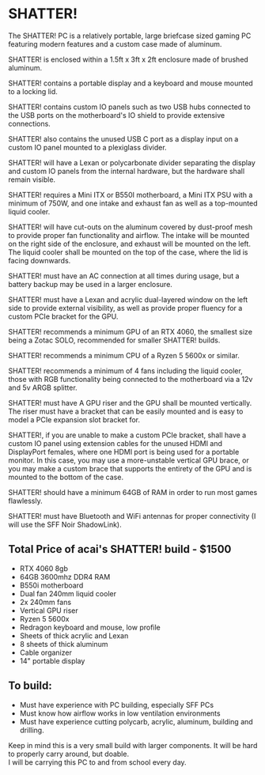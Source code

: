 # SHATTER!
The SHATTER! PC is a relatively portable, large briefcase sized gaming PC featuring modern features and a custom case made of aluminum.    

SHATTER! is enclosed within a 1.5ft x 3ft x 2ft enclosure made of brushed aluminum.   


SHATTER! contains a portable display and a keyboard and mouse mounted to a locking lid.   


SHATTER! contains custom IO panels such as two USB hubs connected to the USB ports on the motherboard's IO shield to provide extensive connections.       


SHATTER! also contains the unused USB C port as a display input on a custom IO panel mounted to a plexiglass divider.   


SHATTER! will have a Lexan or polycarbonate divider separating the display and custom IO panels from the internal hardware, but the hardware shall remain visible.   


SHATTER! requires a Mini ITX or B550I motherboard, a Mini ITX PSU with a minimum of 750W, and one intake and exhaust fan as well as a top-mounted liquid cooler.    


SHATTER! will have cut-outs on the aluminum covered by dust-proof mesh to provide proper fan functionality and airflow. The intake will be mounted on the right side of the enclosure, and exhaust will be mounted on the left. The liquid cooler shall be mounted on the top of the case, where the lid is facing downwards.   


SHATTER! must have an AC connection at all times during usage, but a battery backup may be used in a larger enclosure.   


SHATTER! must have a Lexan and acrylic dual-layered window on the left side to provide external visibility, as well as provide proper fluency for a custom PCIe bracket for the GPU.   


SHATTER! recommends a minimum GPU of an RTX 4060, the smallest size being a Zotac SOLO, recommended for smaller SHATTER! builds.   


SHATTER! recommends a minimum CPU of a Ryzen 5 5600x or similar.   


SHATTER! recommends a minimum of 4 fans including the liquid cooler, those with RGB functionality being connected to the motherboard via a 12v and 5v ARGB splitter.   


SHATTER! must have A GPU riser and the GPU shall be mounted vertically. The riser must have a bracket that can be easily mounted and is easy to model a PCIe expansion slot bracket for.    


SHATTER!, if you are unable to make a custom PCIe bracket, shall have a custom IO panel using extension cables for the unused HDMI and DisplayPort females, where one HDMI port is being used for a portable monitor. In this case, you may use a more-unstable vertical GPU brace, or you may make a custom brace that supports the entirety of the GPU and is mounted to the bottom of the case.   


SHATTER! should have a minimum 64GB of RAM in order to run most games flawlessly.   

SHATTER! must have Bluetooth and WiFi antennas for proper connectivity (I will use the SFF Noir ShadowLink).   



## Total Price of acai's SHATTER! build - $1500
- RTX 4060 8gb
- 64GB 3600mhz DDR4 RAM
- B550i motherboard
- Dual fan 240mm liquid cooler
- 2x 240mm fans
- Vertical GPU riser
- Ryzen 5 5600x
- Redragon keyboard and mouse, low profile
- Sheets of thick acrylic and Lexan
- 8 sheets of thick aluminum
- Cable organizer
- 14" portable display

## To build:
- Must have experience with PC building, especially SFF PCs
- Must know how airflow works in low ventilation environments
- Must have experience cutting polycarb, acrylic, aluminum, building and drilling.

Keep in mind this is a very small build with larger components. It will be hard to properly carry around, but doable.   
I will be carrying this PC to and from school every day.   
